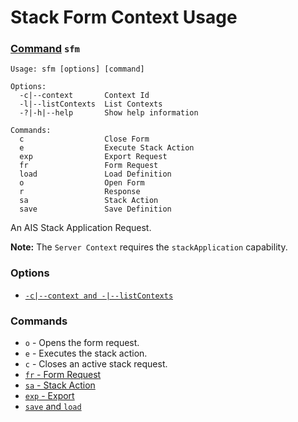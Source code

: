 # Stack Form Context Usage
### [Command](./cmds.md) `sfm`
```
Usage: sfm [options] [command]

Options:
  -c|--context       Context Id
  -l|--listContexts  List Contexts
  -?|-h|--help       Show help information

Commands:
  c                  Close Form
  e                  Execute Stack Action
  exp                Export Request
  fr                 Form Request
  load               Load Definition
  o                  Open Form
  r                  Response
  sa                 Stack Action
  save               Save Definition
```
An AIS Stack Application Request.

**Note:** The `Server Context` requires the `stackApplication` capability.

### Options
- [`-c|--context and -|--listContexts`](./opt-context-and-list.md)
### Commands
- `o` - Opens the form request.
- `e` - Executes the stack action.
- `c` - Closes an active stack request.
- [`fr` - Form Request](./cmd-fm-d.md)
- [`sa` - Stack Action](./cmd-sa.md)
- [`exp` - Export](./cmd-exp.md)
- [`save` and `load`](./cmd-save-and-load.md)

